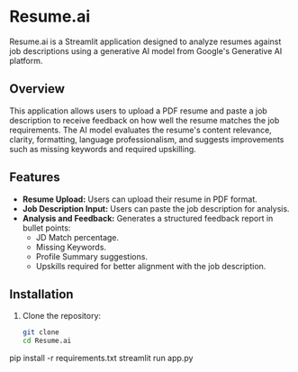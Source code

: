 # Resume.ai

Resume.ai is a Streamlit application designed to analyze resumes against job descriptions using a generative AI model from Google's Generative AI platform.

## Overview

This application allows users to upload a PDF resume and paste a job description to receive feedback on how well the resume matches the job requirements. The AI model evaluates the resume's content relevance, clarity, formatting, language professionalism, and suggests improvements such as missing keywords and required upskilling.

## Features

- **Resume Upload:** Users can upload their resume in PDF format.
- **Job Description Input:** Users can paste the job description for analysis.
- **Analysis and Feedback:** Generates a structured feedback report in bullet points:
  - JD Match percentage.
  - Missing Keywords.
  - Profile Summary suggestions.
  - Upskills required for better alignment with the job description.

## Installation

1. Clone the repository:

   ```bash
   git clone 
   cd Resume.ai

pip install -r requirements.txt
streamlit run app.py

